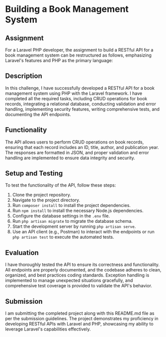 # Building a Book Management System

## Assignment

For a Laravel PHP developer, the assignment to build a RESTful API for a book management system can be restructured as follows, emphasizing Laravel's features and PHP as the primary language:

## Description

In this challenge, I have successfully developed a RESTful API for a book management system using PHP with the Laravel framework. I have completed all the required tasks, including CRUD operations for book records, integrating a relational database, conducting validation and error handling, implementing security features, writing comprehensive tests, and documenting the API endpoints.

## Functionality

The API allows users to perform CRUD operations on book records, ensuring that each record includes an ID, title, author, and publication year. The responses are formatted in JSON, and proper validation and error handling are implemented to ensure data integrity and security.

## Setup and Testing

To test the functionality of the API, follow these steps:

1. Clone the project repository.
2. Navigate to the project directory.
3. Run `composer install` to install the project dependencies.
4. Run `npm install` to install the necessary Node.js dependencies.
5. Configure the database settings in the `.env` file.
6. Run `php artisan migrate` to migrate the database schema.
7. Start the development server by running `php artisan serve`.
8. Use an API client (e.g., Postman) to interact with the endpoints or run `php artisan test` to execute the automated tests.

## Evaluation

I have thoroughly tested the API to ensure its correctness and functionality. All endpoints are properly documented, and the codebase adheres to clean, organized, and best practices coding standards. Exception handling is implemented to manage unexpected situations gracefully, and comprehensive test coverage is provided to validate the API's behavior.

## Submission

I am submitting the completed project along with this README.md file as per the submission guidelines. The project demonstrates my proficiency in developing RESTful APIs with Laravel and PHP, showcasing my ability to leverage Laravel's capabilities effectively.
